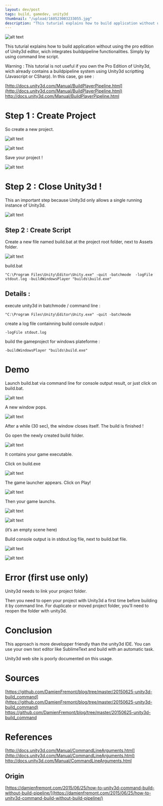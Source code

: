 ```yaml
---
layout: dev/post
tags: build, gamedev, unity3d
thumbnail: "/upload/160523003233055.jpg"
description: "This tuturial explains how to build application without using the pro edition of Unity3d editor..."
---
```





 
![alt text](/upload/160523003233055.jpg)
 
This tuturial explains how to build application without using the pro edition of Unity3d editor, wich integrates buildpipeline functionalities. Simply by using command line script.
 

 
Warning : This tutorial is not useful if you own the Pro Edition of Unity3d, wich already contains a buildpipeline system using Unity3d scriptting (Javascript or CSharp). In this case, go see :
 
[http://docs.unity3d.com/Manual/BuildPlayerPipeline.html](http://docs.unity3d.com/Manual/BuildPlayerPipeline.html)
http://docs.unity3d.com/Manual/BuildPlayerPipeline.html
 
# Step 1 : Create Project
 
So create a new project.
 
![alt text](/upload/160523003230492.jpg)
 

 
![alt text](/upload/160523003230748.jpg)
 

 
Save your project !
 
![alt text](/upload/160523003231028.jpg)
 

 
# Step 2 : Close Unity3d !
 
This an important step because Unity3d only allows a single running instance of Unity3d.
 
![alt text](/upload/160523003231286.jpg)
 

 
## Step 2 : Create Script
 
Create a new file named build.bat at the project root folder, next to Assets folder.
 
![alt text](/upload/160523003231536.jpg)
 

 
build.bat
 
```
"C:\Program Files\Unity\Editor\Unity.exe" -quit -batchmode  -logFile stdout.log -buildWindowsPlayer "builds\build.exe"
```
 
## Details :
 
execute unity3d in batchmode / command line :
 
```
"C:\Program Files\Unity\Editor\Unity.exe" -quit -batchmode
```
 
create a log file containning build console output :
 
```
-logFile stdout.log
```
 
build the gameproject for windows plateforme :
 
```
-buildWindowsPlayer "builds\build.exe"
```
 
# Demo
 
Launch build.bat via command line for console output result, or just click on build.bat.
 
![alt text](/upload/160523003231796.jpg)
 

 
A new window pops.
 
![alt text](/upload/160523003232055.jpg)
 

 
After a while (30 sec), the window closes itself. The build is finished !
 
Go open the newly created build folder.
 
![alt text](/upload/160523003232309.jpg)
 

 
It contains your game executable.
 
Click on build.exe
 
![alt text](/upload/160523003232544.jpg)
 

 
The game launcher appears. Click on Play!
 
![alt text](/upload/160523003232794.jpg)
 

 
Then your game launchs.
 
![alt text](/upload/160523003233055.jpg)
 

 
![alt text](/upload/160523003233309.jpg)
 

 
(it’s an empty scene here)
 
Build console output is in stdout.log file, next to build.bat file.
 
![alt text](/upload/160523003233615.jpg)
 

 
![alt text](/upload/160523003233876.jpg)
 

 
# Error (first use only)
 
Unity3d needs to link your project folder.
 
Then you need to open your project with Unity3d a first time before building it by command line. For duplicate or moved project folder, you’ll need to reopen the folder with unity3d.
 
# Conclusion
 
This approach is more developper friendly than the unity3d IDE. You can use your own text editor like SublimeText and build with an automatic task.
 
Unity3d web site is poorly documented on this usage.
 
# Sources
 
[https://github.com/DamienFremont/blog/tree/master/20150625-unity3d-build_command](https://github.com/DamienFremont/blog/tree/master/20150625-unity3d-build_command)
https://github.com/DamienFremont/blog/tree/master/20150625-unity3d-build_command
 
# References
 
[http://docs.unity3d.com/Manual/CommandLineArguments.html](http://docs.unity3d.com/Manual/CommandLineArguments.html)
http://docs.unity3d.com/Manual/CommandLineArguments.html
 
 
## Origin
[https://damienfremont.com/2015/06/25/how-to-unity3d-command-build-without-build-pipeline/](https://damienfremont.com/2015/06/25/how-to-unity3d-command-build-without-build-pipeline/)
 
